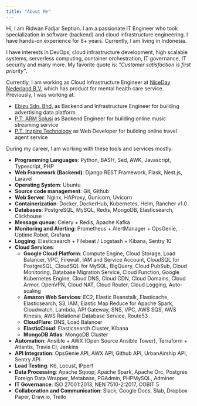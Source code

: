 ```yaml
---
title: "About Me"
---
```


Hi, I am Ridwan Fadjar Septian. I am a passionate IT Engineer who took specialization in software (backend) and cloud infrastructure engineering. I have hands-on experience for 8+ years. Currently, I am living in Indonesia.

I have interests in DevOps, cloud infrastructure development, high scalable
systems, serverless computing, container orchestration, IT governance, IT security and many more. My favorite quote is: *"Customer
satisfaction is first priority"*.

Currently, I am working as Cloud Infrastructure Engineer at [NiceDay Nederland B.V.](https://nicedaynederland.nl/) which has product for mental health care service. Previously, I was working at:

* [Ebizu Sdn. Bhd.](https://www.linkedin.com/company/ebizu/about/) as Backend and Infrastructure Engineer for building advertising data platform
* [P.T. ARM Solusi](https://armsolusi.com/) as Backend Engineer for building online music streaming service
* [P.T. Inzpire Technology](http://inzpiretechnology.com/) as Web Developer for building online travel agent service

During my career, I am working with these tools and services mostly:

* **Programming Languages**: Python, BASH, Sed, AWK, Javascript, Typescript, PHP
* **Web Framework (Backend)**: Django REST Framework, Flask, Nest.js, Laravel
* **Operating System**: Ubuntu
* **Source code management**: Git, Github
* **Web Server**: Nginx, HAProxy, Gunicorn, Uvicorn
* **Containerization**: Docker, DockerHub, Kubernetes, Helm, Rancher v1.0
* **Databases**: PostgreSQL, MySQL, Redis, MongoDB, Elasticsearch, Clickhouse
* **Message queue**: Celery + Redis, Apache Kafka
* **Monitoring and Alerting**: Prometheus + AlertManager + OpsGenie, Uptime Robot, Grafana
* **Logging**: Elasticsearch + Filebeat / Logstash + Kibana, Sentry 10
* **Cloud Services**:
	* **Google Cloud Platform**: Compute Engine, Cloud Storage, Load Balancer, VPC, Firewall, IAM and Service Account,
	CloudSQL for PostgreSQL, CloudSQL for MySQL, BigQuery, Cloud PubSub, Cloud Monitoring, Database Migration
	Service, Cloud Function, Google Kubernetes Engine, Cloud DNS, Cloud CDN, Cloud Domains, Cloud Armor, OpenVPN,
	Cloud NAT, Cloud Router, Cloud Logging, Auto-scaling
	* **Amazon Web Services**: EC2, Elastic Beanstalk, Elasticache, Elasticsearch, S3, IAM, Elastic Map Reduce for Apache
	Spark, Cloudwatch, Lambda, API Gateway, SNS, VPC, AWS SQS, AWS Kinesis, AWS Relational Database Service,
	Route53
	* **CloudFlare**: DNS, Load Balancer
	* **ElasticCloud**: Elasticsearch Cluster, Kibana
	* **MongoDB Atlas**: MongoDB Cluster
* **Automation**: Ansible + AWX (Open Source Ansible Tower), Terraform + Atlantis, Travis CI, Jenkins
* **API Integration**: OpsGenie API, AWX API, Github API, UrbanAirship API, Sentry API
* **Load Testing**: K6, Locust, IPperf
* **Data Processing**: Apache Sqoop, Apache Spark, Apache Orc, Postgres Foreign Data Wrapper, Metabase, PGAdmin,
PHPMySQL, Adminer
* **IT Governance**: ISO 27001:2013, NEN 7510-2:2017, COBIT 5
* **Collaboration and Communication**: Slack, Google Docs, Slab, Dropbox Paper, Draw.io, Trello


